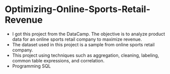 # Optimizing-Online-Sports-Retail-Revenue
- I got this project from the DataCamp. The objective is to analyze product data for an online sports retail company to maximize revenue.
- The dataset used in this project is a sample from online sports retail company. 
- This project using techniques such as aggregation, cleaning, labeling, common table expressions, and correlation.
- Programming SQL

